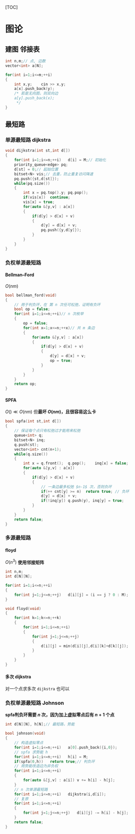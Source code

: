 [TOC]
# 图论
## 建图 邻接表
```cpp
int n,m;// 点, 边数
vector<int> a[N];

for(int i=1;i<=m;++i)
{
    int x,y;    cin >> x,y;
    a[x].push_back(y);
    /* 若是无向图，则双向边
    a[y].push_back(x);
     */
}
```

## 最短路
### 单源最短路 dijkstra

```cpp
void dijkstra(int st,int d[])
{
	for(int i=1;i<=n;++i)	d[i] = M;// 初始化
	priority_queue<edge> pq;
	d[st] = 0;// 起始位置
	bitset<N> vis;// 去重，防止重复访问降速
	pq.push({st,d[st]});
	while(pq.size())
	{
		int x = pq.top().y;	pq.pop();
		if(vis[x])	continue;
		vis[x] = true;
		for(auto &[y,v] : a[x])
		{
			if(d[y] > d[x] + v)
			{
				d[y] = d[x] + v;
				pq.push({y,d[y]});
			}
		}
	}
}
```

### 负权单源最短路 
#### Bellman–Ford
$O(nm)$
```cpp
bool bellman_ford(void)
{
    // 用于判负环，在 第 n 次任可松弛，证明有负环
	bool op = false;
	for(int i=1;i<=n;++i)// n 次枚举
	{
		op = false;
		for(int x=1;x<=n;++x)// 共 m 条边
		{
			for(auto &[y,v] : a[x])
			{
				if(d[y] > d[x] + v)
				{
					d[y] = d[x] + v;
					op = true;					
				}
			}
		}
	}
	return op;
}
```
#### SPFA
$O() \ll O(nm)$ 但**最坏 $O(nm)$，且很容易这么卡**
```cpp
bool spfa(int st,int d[])
{
    // 保证每个点只有松弛过才能用来松弛
	queue<int> q;
	bitset<N> inq;
	q.push(st);
	vector<int> cnt(n+1);
	while(q.size())
	{
		int x = q.front();	q.pop();	inq[x] = false;
		for(auto &[y,v] : a[x])
		{
			if(d[y] > d[x] + v)
			{
                // 一条边最多松弛 $n-1$ 次，否则负环
				if(++ cnt[y] >= n)	return true; // 负环
				d[y] = d[x] + v;
				if(!inq[y])	q.push(y), inq[y] = true;
			}
		}
	}
	return false;
}
```

### 多源最短路 
#### floyd
$O(n^3)$
**使用邻接矩阵**
```cpp
int n,m;
int d[N][N];

for(int i=1;i<=n;++i)
{
    for(int j=1;j<=n;++j)	d[i][j] = (i == j ? 0 : M);
}

void floyd(void)
{
	for(int k=1;k<=n;++k)
	{
		for(int i=1;i<=n;++i)
		{
			for(int j=1;j<=n;++j)
			{
				d[i][j] = min(d[i][j],d[i][k]+d[k][j]);
			}
		}
	}
}
```

#### 多次 dijkstra
对一个点求多次 `dijkstra` 也可以

### 负权单源最短路 Johnson
**spfa判负环需要 $n$ 次，因为加上虚拟零点后有 $n+1$ 个点**
```cpp
int d[N][N], h[N];// 最短路，势能

bool johnson(void)
{
	// 构造虚拟零点
	for(int i=1;i<=n;++i)	a[0].push_back({i,0});
	// spfa 求势能 h
	for(int i=1;i<=n;++i)	h[i] = M;
	if(spfa(0,h))	return true;// 判负环
	// 用势能改造边为非负权
	for(int i=1;i<=n;++i)
	{
		for(auto &[j,v] : a[i])	v += h[i] - h[j];
	}
	// n 次单源最短路
	for(int i=1;i<=n;++i)	dijkstra(i,d[i]);
	// 复原
	for(int i=1;i<=n;++i)
	{
		for(int j=1;j<=n;++j)	d[i][j] -= h[i] - h[j];
	}
	return false;
}
```